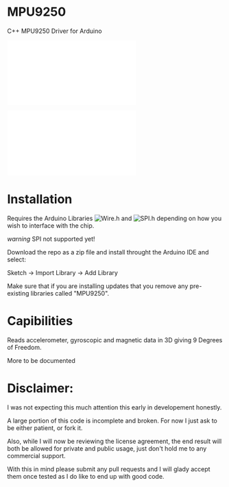 MPU9250
=====================

C++ MPU9250 Driver for Arduino

![MPU-9250 datasheet (PDF)](www.invensense.com/mems/gyro/documents/PS-MPU-9250A-01.pdf)

![MPU-9250 registry map (PDF)](store.invensense.com/Datasheets/invensense/RM-MPU-9250A-00.pdf)

Installation
======================

Requires the Arduino Libraries
![Wire.h](http://arduino.cc/en/reference/wire) 
and 
![SPI.h](http://arduino.cc/en/Reference/SPI) 
depending on how you wish to interface with the chip.

*warning* SPI not supported yet!

Download the repo as a zip file and install throught the Arduino IDE and select:

Sketch -> Import Library -> Add Library

Make sure that if you are installing updates that you remove any pre-existing libraries called "MPU9250".

Capibilities
======================
Reads accelerometer, gyroscopic and magnetic data in 3D giving 9 Degrees of Freedom.

More to be documented

Disclaimer:
======================

I was not expecting this much attention this early in developement honestly. 

A large portion of this code is incomplete and broken. For now I just ask to be either patient, or fork it. 

Also, while I will now be reviewing the license agreement, the end result will both be allowed for private and public usage, just don't hold me to any commercial support. 

With this in mind please submit any pull requests and I will glady accept them once tested as I do like to end up with good code.